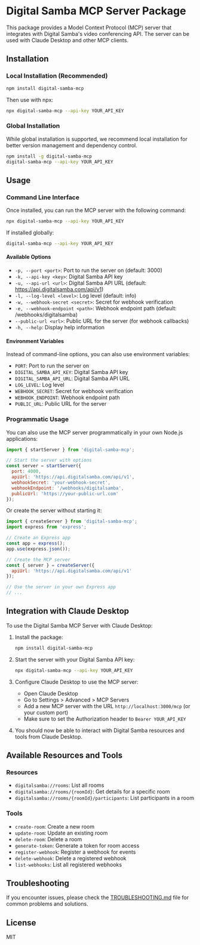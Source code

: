 # Digital Samba MCP Server Package

This package provides a Model Context Protocol (MCP) server that integrates with Digital Samba's video conferencing API. The server can be used with Claude Desktop and other MCP clients.

## Installation

### Local Installation (Recommended)

```bash
npm install digital-samba-mcp
```

Then use with npx:

```bash
npx digital-samba-mcp --api-key YOUR_API_KEY
```

### Global Installation

While global installation is supported, we recommend local installation for better version management and dependency control.

```bash
npm install -g digital-samba-mcp
digital-samba-mcp --api-key YOUR_API_KEY
```

## Usage

### Command Line Interface

Once installed, you can run the MCP server with the following command:

```bash
npx digital-samba-mcp --api-key YOUR_API_KEY
```

If installed globally:

```bash
digital-samba-mcp --api-key YOUR_API_KEY
```

#### Available Options

- `-p, --port <port>`: Port to run the server on (default: 3000)
- `-k, --api-key <key>`: Digital Samba API key
- `-u, --api-url <url>`: Digital Samba API URL (default: https://api.digitalsamba.com/api/v1)
- `-l, --log-level <level>`: Log level (default: info)
- `-w, --webhook-secret <secret>`: Secret for webhook verification
- `-e, --webhook-endpoint <path>`: Webhook endpoint path (default: /webhooks/digitalsamba)
- `--public-url <url>`: Public URL for the server (for webhook callbacks)
- `-h, --help`: Display help information

#### Environment Variables

Instead of command-line options, you can also use environment variables:

- `PORT`: Port to run the server on
- `DIGITAL_SAMBA_API_KEY`: Digital Samba API key
- `DIGITAL_SAMBA_API_URL`: Digital Samba API URL
- `LOG_LEVEL`: Log level
- `WEBHOOK_SECRET`: Secret for webhook verification
- `WEBHOOK_ENDPOINT`: Webhook endpoint path
- `PUBLIC_URL`: Public URL for the server

### Programmatic Usage

You can also use the MCP server programmatically in your own Node.js applications:

```javascript
import { startServer } from 'digital-samba-mcp';

// Start the server with options
const server = startServer({
  port: 4000,
  apiUrl: 'https://api.digitalsamba.com/api/v1',
  webhookSecret: 'your-webhook-secret',
  webhookEndpoint: '/webhooks/digitalsamba',
  publicUrl: 'https://your-public-url.com'
});
```

Or create the server without starting it:

```javascript
import { createServer } from 'digital-samba-mcp';
import express from 'express';

// Create an Express app
const app = express();
app.use(express.json());

// Create the MCP server
const { server } = createServer({
  apiUrl: 'https://api.digitalsamba.com/api/v1'
});

// Use the server in your own Express app
// ...
```

## Integration with Claude Desktop

To use the Digital Samba MCP Server with Claude Desktop:

1. Install the package:
   ```bash
   npm install digital-samba-mcp
   ```

2. Start the server with your Digital Samba API key:
   ```bash
   npx digital-samba-mcp --api-key YOUR_API_KEY
   ```

3. Configure Claude Desktop to use the MCP server:
   - Open Claude Desktop
   - Go to Settings > Advanced > MCP Servers
   - Add a new MCP server with the URL `http://localhost:3000/mcp` (or your custom port)
   - Make sure to set the Authorization header to `Bearer YOUR_API_KEY`

4. You should now be able to interact with Digital Samba resources and tools from Claude Desktop.

## Available Resources and Tools

### Resources

- `digitalsamba://rooms`: List all rooms
- `digitalsamba://rooms/{roomId}`: Get details for a specific room
- `digitalsamba://rooms/{roomId}/participants`: List participants in a room

### Tools

- `create-room`: Create a new room
- `update-room`: Update an existing room
- `delete-room`: Delete a room
- `generate-token`: Generate a token for room access
- `register-webhook`: Register a webhook for events
- `delete-webhook`: Delete a registered webhook
- `list-webhooks`: List all registered webhooks

## Troubleshooting

If you encounter issues, please check the [TROUBLESHOOTING.md](./TROUBLESHOOTING.md) file for common problems and solutions.

## License

MIT
